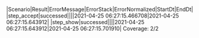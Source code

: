 |Scenario|Result|ErrorMessage|ErrorStack|ErrorNormalized|StartDt|EndDt|
|step_accept|successed||||2021-04-25 06:27:15.466708|2021-04-25 06:27:15.643912|
|step_show|successed||||2021-04-25 06:27:15.643912|2021-04-25 06:27:15.701910|
Coverage: 2/2
